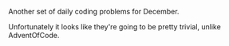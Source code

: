 Another set of daily coding problems for December.

Unfortunately it looks like they're going to be pretty trivial, unlike AdventOfCode.
